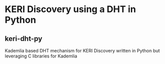 # KERI Discovery using a DHT in Python
## keri-dht-py

Kademlia based DHT mechanism for KERI Discovery written in Python but leveraging C libraries for Kademlia

